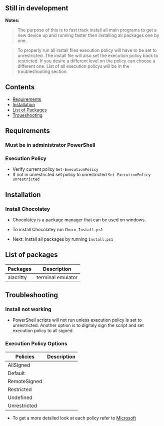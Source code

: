 ## Still in development
 **Notes:**
> The purpose of this is to fast track install all main programs to get a new device up and running faster then installing all packages one by one. 

> To properly run all install files execution policy will have to be set to unrestricted. The install file will also set the execution policy back to restricted. If you desire a different level on the policy can choose a different one. List of all execution policys will be in the troubleshooting section.



## Contents
- [Requirements](#requirements)
- [Installation](#installation)
- [List of Packages](#list-of-packages)
- [Troueshooting](#troubleshooting)

## Requirements
### Must be in administrator PowerShell
### Execution Policy
- Verify current policy `Get-ExecutionPolicy`
- If not in unrestricted set policy to unrestricted `Set-ExecutionPolicy unrestricted`

## Installation
### Install Chocolatey
- Chocolatey is a package manager that can be used on windows. 
- To install Chocolatey run `Choco_Install.ps1`

- Next: Install all packages by running `Install.ps1`

## List of packages
| Packages                                           | Description |
| ---------------------------------------------------|:-------------:|
| alacritty                                          | terminal emulator |


## Troubleshooting

### Install not working
- PowerShell scripts will not run unless execution policy is set to unrestricted. Another option is to digitaly sign the script and set execution policy to all signed. 

### Execution Policy Options
| Policies                                           | Description |
| ---------------------------------------------------|:-------------:|
| AllSigned                                          | 
| Default                                            |
| RemoteSigned                                       |
| Restricted                                         |
| Undefined                                          |                                     
| Unrestricted                                       |

- To get a more detailed look at each policy refer to [Microsoft](https://learn.microsoft.com/en-us/powershell/module/microsoft.powershell.core/about/about_execution_policies?view=powershell-7.2)

